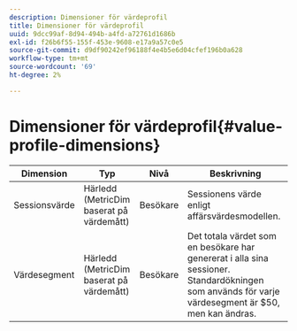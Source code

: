 ```yaml
---
description: Dimensioner för värdeprofil
title: Dimensioner för värdeprofil
uuid: 9dcc99af-8d94-494b-a4fd-a72761d1686b
exl-id: f26b6f55-155f-453e-9608-e17a9a57c0e5
source-git-commit: d9df90242ef96188f4e4b5e6d04cfef196b0a628
workflow-type: tm+mt
source-wordcount: '69'
ht-degree: 2%

---
```


# Dimensioner för värdeprofil{#value-profile-dimensions}

| Dimension | Typ | Nivå | Beskrivning |
|---|---|---|---|
| Sessionsvärde | Härledd (MetricDim baserat på värdemått) | Besökare | Sessionens värde enligt affärsvärdesmodellen. |
| Värdesegment | Härledd (MetricDim baserat på värdemått) | Besökare | Det totala värdet som en besökare har genererat i alla sina sessioner. Standardökningen som används för varje värdesegment är $50, men kan ändras. |
